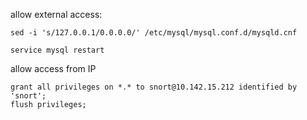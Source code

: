 allow external access:

```
sed -i 's/127.0.0.1/0.0.0.0/' /etc/mysql/mysql.conf.d/mysqld.cnf

service mysql restart
```

allow access from IP 

```
grant all privileges on *.* to snort@10.142.15.212 identified by 'snort';
flush privileges;
```
